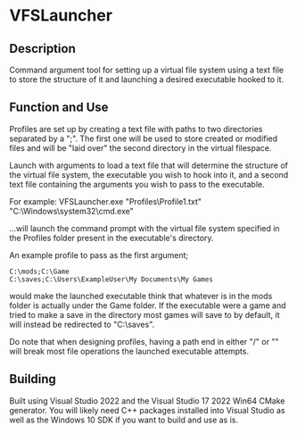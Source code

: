 # VFSLauncher

## Description
Command argument tool for setting up a virtual file system using a text file to store the structure of it and launching a desired executable hooked to it.

## Function and Use
Profiles are set up by creating a text file with paths to two directories separated by a ";". The first one will be used to store created or modified files and will be "laid over" the second directory in the virtual filespace.

Launch with arguments to load a text file that will determine the structure of the virtual file system, the executable you wish to hook into it, and a second text file containing the arguments you wish to pass to the executable.

For example: VFSLauncher.exe "Profiles\Profile1.txt" "C:\Windows\system32\cmd.exe" 

...will launch the command prompt with the virtual file system specified in the Profiles folder present in the executable's directory.

An example profile to pass as the first argument;

```
C:\mods;C:\Game
C:\saves;C:\Users\ExampleUser\My Documents\My Games
```


would make the launched executable think that whatever is in the mods folder is actually under the Game folder. If the executable were a game and tried to make a save in the directory most games will save to by default, it will instead be redirected to "C:\saves".

Do note that when designing profiles, having a path end in either "/" or "\" will break most file operations the launched executable attempts.

## Building

Built using Visual Studio 2022 and the Visual Studio 17 2022 Win64 CMake generator. You will likely need C++ packages installed into Visual Studio as well as the Windows 10 SDK if you want to build and use as is.